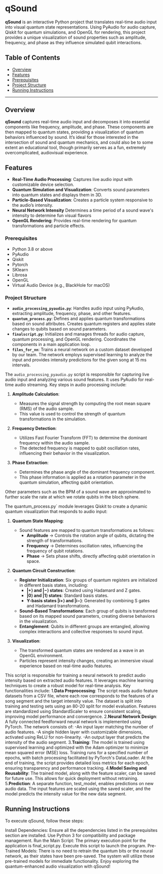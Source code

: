 # qSound

**qSound** is an interactive Python project that translates real-time audio input into visual quantum state representations. Using PyAudio for audio capture, Qiskit for quantum simulations, and OpenGL for rendering, this project provides a unique visualization of sound properties such as amplitude, frequency, and phase as they influence simulated qubit interactions.

## Table of Contents

- [Overview](#overview)
- [Features](#features)
- [Prerequisites](#prerequisites)
- [Project Structure](#project-structure)
- [Running Instructions](#running-instructions)

---

## Overview

**qSound** captures real-time audio input and decomposes it into essential components like frequency, amplitude, and phase. These components are then mapped to quantum states, providing a visualization of quantum behaviors influenced by sound. It’s ideal for those interested in the intersection of sound and quantum mechanics, and could also be to some extent an educational tool, though primarily serves as a fun, extremely overcomplicated, audiovisual experience.

## Features

- **Real-Time Audio Processing**: Captures live audio input with customizable device selection.
- **Quantum Simulation and Visualization**: Converts sound parameters into quantum states and displays them in 3D.
- **Particle-Based Visualization**: Creates a particle system responsive to the audio’s intensity.
- **Neural Network Intensity** Determines a time period of a sound wave's intensity to determine fun visual flavors
- **OpenGL Rendering**: Provides real-time rendering for quantum transformations and particle effects.


### Prerequisites

- Python 3.8 or above
- PyAudio
- Qiskit
- Pytorch
- SKlearn
- Librosa
- OpenGL
- Virtual Audio Device (e.g., BlackHole for macOS)




### Project Structure


- **`audio_processing_pyaudio.py`**: Handles audio input using PyAudio, extracting amplitude, frequency, phase, and other features.
- **`quantum_process.py`**: Defines and applies quantum transformations based on sound attributes. Creates quantum registers and applies state changes to qubits based on sound parameters.
- **`finalscript.py`**: Initializes and manages threads for audio capture, quantum processing, and OpenGL rendering. Coordinates the components in a main application loop.
- **`files_for_nn`**: Trains a neural network on a custom dataset developed by our team. The network employs supervised learning to analyze the input and provides intensity predictions for the given song at 15 ms intervals.



The `audio_processing_pyaudio.py` script is responsible for capturing live audio input and analyzing various sound features. It uses PyAudio for real-time audio streaming. Key steps in audio processing include:

1. **Amplitude Calculation**:
   - Measures the signal strength by computing the root mean square (RMS) of the audio sample.
   - This value is used to control the strength of quantum transformations in the simulation.

2. **Frequency Detection**:
   - Utilizes Fast Fourier Transform (FFT) to determine the dominant frequency within the audio sample.
   - The detected frequency is mapped to qubit oscillation rates, influencing their behavior in the visualization.

3. **Phase Extraction**:
   - Determines the phase angle of the dominant frequency component.
   - This phase information is applied as a rotation parameter in the quantum simulation, affecting qubit orientation.

Other parameters such as the BPM of a sound wave are approximated to further scale the rate at which we rotate qubits in the bloch sphere.


The quantum_process.py` module leverages Qiskit to create a dynamic quantum visualization that responds to audio input:

1. **Quantum State Mapping**:
   - Sound features are mapped to quantum transformations as follows:
     - **Amplitude** -> Controls the rotation angle of qubits, dictating the strength of transformations.
     - **Frequency** -> Determines oscillation rates, influencing the frequency of qubit rotations.
     - **Phase** -> Sets phase shifts, directly affecting qubit orientation in space.

2. **Quantum Circuit Construction**:
   - **Register Initialization**: Six groups of quantum registers are initialized in different basis states, including:
     - **|+⟩ and |−⟩ states**: Created using Hadamard and Z gates.
     - **|0⟩ and |1⟩ states**: Standard basis states.
     - **Y-basis states |i+⟩ and |i−⟩**: Generated by combining S gates and Hadamard transformations.
   - **Sound-Based Transformations**: Each group of qubits is transformed based on its mapped sound parameters, creating diverse behaviors in the visualization.
   - **Entanglement**: Qubits in different groups are entangled, allowing complex interactions and collective responses to sound input.

3. **Visualization**:
   - The transformed quantum states are rendered as a wave in an OpenGL environment.
   - Particles represent intensity changes, creating an immersive visual experience based on real-time audio features.

This script is responsible for training a neural network to predict audio intensity based on extracted audio features. It leverages machine learning techniques to create a robust model for real-time analysis. Key functionalities include:
1.**Data Preprocessing**:
The script reads audio feature datasets from a CSV file, where each row corresponds to the features of a song segment and the target intensity value.
The dataset is split into training and testing sets using an 80-20 split for model evaluation.
Features are standardized using StandardScaler to ensure consistent scaling, improving model performance and convergence.
2.**Neural Network Design**:
   A fully connected feedforward neural network is implemented using PyTorch.
   The network consists of:
   -An input layer matching the number of audio features.
   -A single hidden layer with customizable dimensions, activated using ReLU for non-linearity.
   -An output layer that predicts the intensity of the audio segment.
3.**Training**:
   The model is trained using supervised learning and optimized with the Adam optimizer to minimize mean squared error (MSE) loss.
   Training runs for a specified number of epochs, with batch processing facilitated by PyTorch's DataLoader.
   At the end of training, the script provides detailed loss metrics for each epoch, ensuring transparency and performance tracking.
4.**Model Saving and Reusability**:
   The trained model, along with the feature scaler, can be saved for future use. This allows for quick deployment without retraining.
5.**Prediction**:
   A separate function, test_model, enables predictions on new audio data.
   The input features are scaled using the saved scaler, and the model predicts the intensity value for the new data segment.

## Running Instructions
To execute qSound, follow these steps:

Install Dependencies: Ensure all the dependencies listed in the prerequisites section are installed. Use Python 3 for compatibility and package management.
Run the Main Script: The primary execution point for the application is final_script.py. Execute this script to launch the program.
Pre-Trained Models: There is no need to retrain the quantum bits or the neural network, as their states have been pre-saved. The system will utilize these pre-trained models for immediate functionality.
Enjoy exploring the quantum-enhanced audio visualization with qSound!
       



